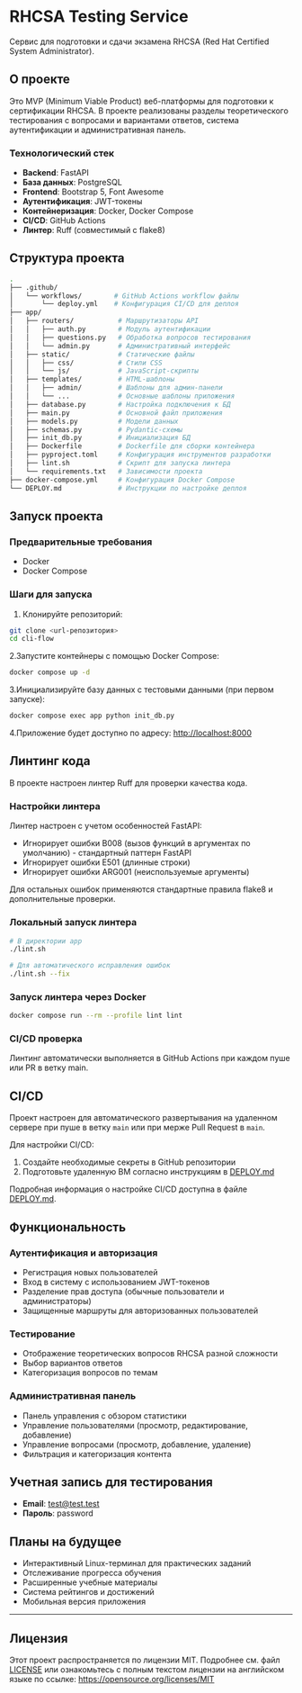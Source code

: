 # RHCSA Testing Service

Сервис для подготовки и сдачи экзамена RHCSA (Red Hat Certified System Administrator).

## О проекте

Это MVP (Minimum Viable Product) веб-платформы для подготовки к сертификации RHCSA. В проекте реализованы разделы теоретического тестирования с вопросами и вариантами ответов, система аутентификации и административная панель.

### Технологический стек

- **Backend**: FastAPI
- **База данных**: PostgreSQL
- **Frontend**: Bootstrap 5, Font Awesome
- **Аутентификация**: JWT-токены
- **Контейнеризация**: Docker, Docker Compose
- **CI/CD**: GitHub Actions
- **Линтер**: Ruff (совместимый с flake8)

## Структура проекта

```bash
.
├── .github/
│   └── workflows/        # GitHub Actions workflow файлы
│       └── deploy.yml    # Конфигурация CI/CD для деплоя
├── app/
│   ├── routers/           # Маршрутизаторы API
│   │   ├── auth.py        # Модуль аутентификации
│   │   ├── questions.py   # Обработка вопросов тестирования
│   │   └── admin.py       # Административный интерфейс
│   ├── static/            # Статические файлы
│   │   ├── css/           # Стили CSS
│   │   └── js/            # JavaScript-скрипты
│   ├── templates/         # HTML-шаблоны
│   │   ├── admin/         # Шаблоны для админ-панели
│   │   └── ...            # Основные шаблоны приложения
│   ├── database.py        # Настройка подключения к БД
│   ├── main.py            # Основной файл приложения
│   ├── models.py          # Модели данных
│   ├── schemas.py         # Pydantic-схемы
│   ├── init_db.py         # Инициализация БД
│   ├── Dockerfile         # Dockerfile для сборки контейнера
│   ├── pyproject.toml     # Конфигурация инструментов разработки
│   ├── lint.sh            # Скрипт для запуска линтера
│   └── requirements.txt   # Зависимости проекта
├── docker-compose.yml     # Конфигурация Docker Compose
└── DEPLOY.md              # Инструкции по настройке деплоя
```

## Запуск проекта

### Предварительные требования

- Docker
- Docker Compose

### Шаги для запуска

1. Клонируйте репозиторий:

```bash
git clone <url-репозитория>
cd cli-flow
```

2.Запустите контейнеры с помощью Docker Compose:

```bash
docker compose up -d
```

3.Инициализируйте базу данных с тестовыми данными (при первом запуске):

```bash
docker compose exec app python init_db.py
```

4.Приложение будет доступно по адресу: <http://localhost:8000>

## Линтинг кода

В проекте настроен линтер Ruff для проверки качества кода.

### Настройки линтера

Линтер настроен с учетом особенностей FastAPI:

- Игнорирует ошибки B008 (вызов функций в аргументах по умолчанию) - стандартный паттерн FastAPI
- Игнорирует ошибки E501 (длинные строки)
- Игнорирует ошибки ARG001 (неиспользуемые аргументы)

Для остальных ошибок применяются стандартные правила flake8 и дополнительные проверки.

### Локальный запуск линтера

```bash
# В директории app
./lint.sh

# Для автоматического исправления ошибок
./lint.sh --fix
```

### Запуск линтера через Docker

```bash
docker compose run --rm --profile lint lint
```

### CI/CD проверка

Линтинг автоматически выполняется в GitHub Actions при каждом пуше или PR в ветку main.

## CI/CD

Проект настроен для автоматического развертывания на удаленном сервере при пуше в ветку `main` или при мерже Pull Request в `main`.

Для настройки CI/CD:

1. Создайте необходимые секреты в GitHub репозитории
2. Подготовьте удаленную ВМ согласно инструкциям в [DEPLOY.md](DEPLOY.md)

Подробная информация о настройке CI/CD доступна в файле [DEPLOY.md](DEPLOY.md).

## Функциональность

### Аутентификация и авторизация

- Регистрация новых пользователей
- Вход в систему с использованием JWT-токенов
- Разделение прав доступа (обычные пользователи и администраторы)
- Защищенные маршруты для авторизованных пользователей

### Тестирование

- Отображение теоретических вопросов RHCSA разной сложности
- Выбор вариантов ответов
- Категоризация вопросов по темам

### Административная панель

- Панель управления с обзором статистики
- Управление пользователями (просмотр, редактирование, добавление)
- Управление вопросами (просмотр, добавление, удаление)
- Фильтрация и категоризация контента

## Учетная запись для тестирования

- **Email**: <test@test.test>
- **Пароль**: password

## Планы на будущее

- Интерактивный Linux-терминал для практических заданий
- Отслеживание прогресса обучения
- Расширенные учебные материалы
- Система рейтингов и достижений
- Мобильная версия приложения

---

## Лицензия

Этот проект распространяется по лицензии MIT. Подробнее см. файл [LICENSE](LICENSE) или ознакомьтесь с полным текстом лицензии на английском языке по ссылке: <https://opensource.org/licenses/MIT>
